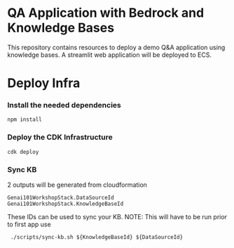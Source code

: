 # QA Application with Bedrock and Knowledge Bases

This repository contains resources to deploy a demo Q&A application using knowledge bases. A streamlit web application will be deployed to ECS. 

# Deploy Infra

### Install the needed dependencies

`npm install` 

### Deploy the CDK Infrastructure

`cdk deploy`

### Sync KB

2 outputs will be generated from cloudformation 

```
Genai101WorkshopStack.DataSourceId 
Genai101WorkshopStack.KnowledgeBaseId
```

These IDs can be used to sync your KB. NOTE: This will have to be run prior to first app use

` ./scripts/sync-kb.sh ${KnowledgeBaseId} ${DataSourceId}` 
